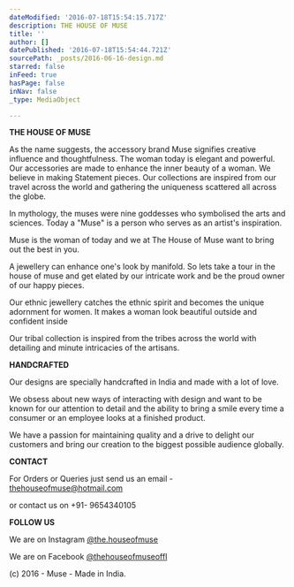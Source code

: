```yaml
---
dateModified: '2016-07-18T15:54:15.717Z'
description: THE HOUSE OF MUSE
title: ''
author: []
datePublished: '2016-07-18T15:54:44.721Z'
sourcePath: _posts/2016-06-16-design.md
starred: false
inFeed: true
hasPage: false
inNav: false
_type: MediaObject

---
```

**THE HOUSE OF MUSE**

As the name suggests, the accessory brand Muse signifies creative influence and thoughtfulness. The woman today is elegant and powerful. Our accessories are made to enhance the inner beauty of a woman. We believe in making Statement pieces. Our collections are inspired from our travel across the world and gathering the uniqueness scattered all across the globe.

In mythology, the muses were nine goddesses who symbolised the arts and sciences. Today a "Muse" is a person who serves as an artist's inspiration. 

Muse is the woman of today and we at The House of Muse want to bring out the best in you.

A jewellery can enhance one's look by manifold. So lets take a tour in the house of muse and get elated by our intricate work and be the proud owner of our happy pieces.

Our ethnic jewellery catches the ethnic spirit and becomes the unique adornment for women. It makes a woman look beautiful outside and confident inside

Our tribal collection is inspired from the tribes across the world with detailing and minute intricacies of the artisans. 

**HANDCRAFTED**

Our designs are specially handcrafted in India and made with a lot of love. 

We obsess about new ways of interacting with design and want to be known for our attention to detail and the ability to bring a smile every time a consumer or an employee looks at a finished product.

We have a passion for maintaining quality and a drive to delight our customers and bring our creation to the biggest possible audience globally. 

**CONTACT**

For Orders or Queries just send us an email - thehouseofmuse@hotmail.com

or contact us on +91- 9654340105

**FOLLOW US**

We are on Instagram [@the.houseofmuse][0]

We are on Facebook [@thehouseofmuseoffl][1]

(c) 2016 - Muse - Made in India.

[0]: https://www.instagram.com/ithehouseofmuse/
[1]: https://www.facebook.com/ithehouseofmuse/